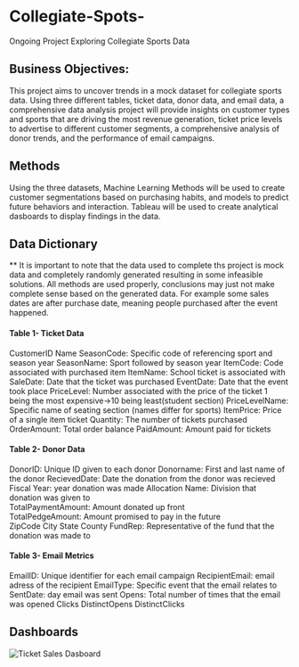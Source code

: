 # Collegiate-Spots-
Ongoing Project Exploring Collegiate Sports Data 

## Business Objectives: 
This project aims to uncover trends in a mock dataset for collegiate sports data. Using three different tables, ticket data, donor data, and email data, a comprehensive data analysis project will provide insights on customer types and sports that are driving the most revenue generation, ticket price levels to advertise to different customer segments, a comprehensive analysis of donor trends, and the performance of email campaigns. 

## Methods
Using the three datasets, Machine Learning Methods will be used to create customer segmentations based on purchasing habits, and models to predict future behaviors and interaction. Tableau will be used to create analytical dasboards to display findings in the data. 

## Data Dictionary 
** It is important to note that the data used to complete ths project is mock data and completely randomly generated resulting in some infeasible solutions. All methods are used properly, conclusions may just not make complete sense based on the generated data. For example some sales dates are after purchase date, meaning people purchased after the event happened. 

#### Table 1- Ticket Data 
CustomerID 
Name 
SeasonCode: Specific code of referencing sport and season year
SeasonName: Sport followed by season year 
ItemCode: Code associated with purchased item 
ItemName: School ticket is associated with 
SaleDate: Date that the ticket was purchased
EventDate: Date that the event took place 
PriceLevel: Number associated with the price of the ticket 1 being the most expensive→10 being least(student section) 
PriceLevelName: Specific name of seating section (names differ for sports) 
ItemPrice: Price of a single item ticket 
Quantity: The number of tickets purchased
OrderAmount: Total order balance 
PaidAmount: Amount paid for tickets 

#### Table 2- Donor Data 
DonorID: Unique ID given to each donor
Donorname: First and last name of the donor
RecievedDate: Date the donation from the donor was recieved
Fiscal Year: year donation was made 
Allocation Name: Division that donation was given to  
TotalPaymentAmount: Amount donated up front  
TotalPedgeAmount: Amount promised to pay in the future  
ZipCode
City 
State
County 
FundRep: Representative of the fund that the donation was made to

#### Table 3- Email Metrics 
EmailID: Unique identifier for each email campaign
RecipientEmail: email adress of the recipient
EmailType: Specific event that the email relates to 
SentDate: day email was sent
Opens: Total number of times that the email was opened 
Clicks
DistinctOpens 
DistinctClicks

## Dashboards 

![Ticket Sales Dasboard](https://github.com/user-attachments/assets/94b3c1ef-e792-4efd-a07d-c540be61c816)
